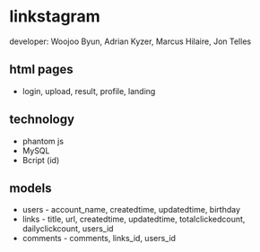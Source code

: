# linkstagram
developer: Woojoo Byun, Adrian Kyzer, Marcus Hilaire, Jon Telles
## html pages
* login, upload, result, profile, landing

## technology
* phantom js
* MySQL
* Bcript (id)

## models
* users - account_name, createdtime, updatedtime, birthday
* links - title, url, createdtime, updatedtime, totalclickedcount, dailyclickcount, users_id
* comments - comments, links_id, users_id
